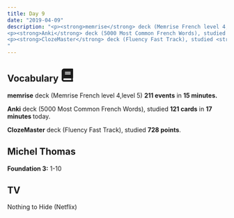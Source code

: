 ```yaml
---
title: Day 9
date: "2019-04-09"
description: "<p><strong>memrise</strong> deck (Memrise French level 4,level 5) <strong>211 events</strong> in <strong>15 minutes.</strong></p>
<p><strong>Anki</strong> deck (5000 Most Common French Words), studied <strong>121 cards</strong> in <strong>17 minutes </strong>today.</p>
<p><strong>ClozeMaster</strong> deck (Fluency Fast Track), studied <strong>728 points</strong>.</p>
"
---
```


<h2>Vocabulary <svg height="30" width="30" aria-hidden="true" focusable="false" data-prefix="fas" data-icon="book" class="svg-inline--fa fa-book fa-w-14" role="img" xmlns="http://www.w3.org/2000/svg" viewBox="0 0 448 512"><path fill="currentColor" d="M448 360V24c0-13.3-10.7-24-24-24H96C43 0 0 43 0 96v320c0 53 43 96 96 96h328c13.3 0 24-10.7 24-24v-16c0-7.5-3.5-14.3-8.9-18.7-4.2-15.4-4.2-59.3 0-74.7 5.4-4.3 8.9-11.1 8.9-18.6zM128 134c0-3.3 2.7-6 6-6h212c3.3 0 6 2.7 6 6v20c0 3.3-2.7 6-6 6H134c-3.3 0-6-2.7-6-6v-20zm0 64c0-3.3 2.7-6 6-6h212c3.3 0 6 2.7 6 6v20c0 3.3-2.7 6-6 6H134c-3.3 0-6-2.7-6-6v-20zm253.4 250H96c-17.7 0-32-14.3-32-32 0-17.6 14.4-32 32-32h285.4c-1.9 17.1-1.9 46.9 0 64z"></path></svg></h2>
<p><strong>memrise</strong> deck (Memrise French level 4,level 5) <strong>211 events</strong> in <strong>15 minutes.</strong></p>
<p><strong>Anki</strong> deck (5000 Most Common French Words), studied <strong>121 cards</strong> in <strong>17 minutes </strong>today.</p>
<p><strong>ClozeMaster</strong> deck (Fluency Fast Track), studied <strong>728 points</strong>.</p>

<h2>Michel Thomas</h2>
<strong>Foundation 3:</strong> 1-10

<h2>TV</h2>
Nothing to Hide (Netflix)
